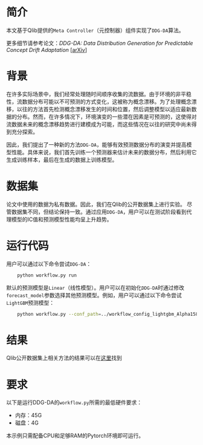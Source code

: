 # 简介
本文基于Qlib提供的`Meta Controller`（元控制器）组件实现了`DDG-DA`算法。

更多细节请参考论文：*DDG-DA: Data Distribution Generation for Predictable Concept Drift Adaptation* [[arXiv](https://arxiv.org/abs/2201.04038)]


# 背景
在许多实际场景中，我们经常处理随时间顺序收集的流数据。由于环境的非平稳性，流数据分布可能以不可预测的方式变化，这被称为概念漂移。为了处理概念漂移，以往的方法首先检测概念漂移发生的时间和位置，然后调整模型以适应最新数据的分布。然而，在许多情况下，环境演变的一些潜在因素是可预测的，这使得对流数据未来的概念漂移趋势进行建模成为可能，而这些情况在以往的研究中尚未得到充分探索。

因此，我们提出了一种新的方法`DDG-DA`，能够有效预测数据分布的演变并提高模型性能。具体来说，我们首先训练一个预测器来估计未来的数据分布，然后利用它生成训练样本，最后在生成的数据上训练模型。

# 数据集
论文中使用的数据为私有数据。因此，我们在Qlib的公开数据集上进行实验。
尽管数据集不同，但结论保持一致。通过应用`DDG-DA`，用户可以在测试阶段看到代理模型的IC值和预测模型性能均呈上升趋势。

# 运行代码
用户可以通过以下命令尝试`DDG-DA`：
```bash
    python workflow.py run
```

默认的预测模型是`Linear`（线性模型）。用户可以在初始化`DDG-DA`时通过修改`forecast_model`参数选择其他预测模型。例如，用户可以通过以下命令尝试`LightGBM`预测模型：
```bash
    python workflow.py --conf_path=../workflow_config_lightgbm_Alpha158.yaml run
```

# 结果
Qlib公开数据集上相关方法的结果可以在[这里](../)找到

# 要求
以下是运行DDG-DA的`workflow.py`所需的最低硬件要求：
* 内存：45G
* 磁盘：4G

本示例只需配备CPU和足够RAM的Pytorch环境即可运行。
